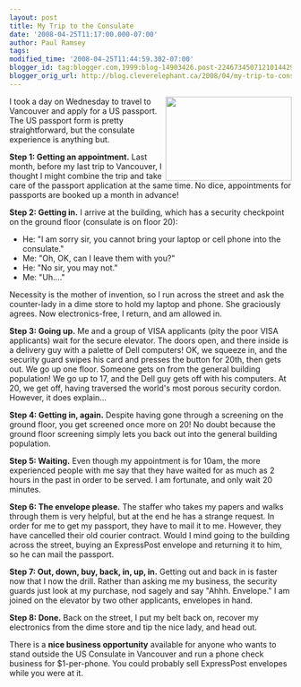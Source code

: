 ```yaml
---
layout: post
title: My Trip to the Consulate
date: '2008-04-25T11:17:00.000-07:00'
author: Paul Ramsey
tags: 
modified_time: '2008-04-25T11:44:59.302-07:00'
blogger_id: tag:blogger.com,1999:blog-14903426.post-2246734507121014429
blogger_orig_url: http://blog.cleverelephant.ca/2008/04/my-trip-to-consulate.html
---
```


I<img width="225" height="150" style="padding:0;float:right;" src="http://blog.wired.com/photos/uncategorized/2007/05/25/red_tape.jpg" /> took a day on Wednesday to travel to Vancouver and apply for a US passport. The US passport form is pretty straightforward, but the consulate experience is anything but.

**Step 1: Getting an appointment.** Last month, before my last trip to Vancouver, I thought I might combine the trip and take care of the passport application at the same time. No dice, appointments for passports are booked up a month in advance!

**Step 2: Getting in.** I arrive at the building, which has a security checkpoint on the ground floor (consulate is on floor 20): 

* He: "I am sorry sir, you cannot bring your laptop or cell phone into the consulate."
* Me: "Oh, OK, can I leave them with you?"
* He: "No sir, you may not."
* Me: "Uh...."

Necessity is the mother of invention, so I run across the street and ask the counter-lady in a dime store to hold my laptop and phone. She graciously agrees. Now electronics-free, I return, and am allowed in.

**Step 3: Going up.** Me and a group of VISA applicants (pity the poor VISA applicants) wait for the secure elevator. The doors open, and there inside is a delivery guy with a palette of Dell computers! OK, we squeeze in, and the security guard swipes his card and presses the button for 20th, then gets out.  We go up one floor.  Someone gets on from the general building population!  We go up to 17, and the Dell guy gets off with his computers. At 20, we get off, having traversed the world's most porous security cordon.  However, it does explain...

**Step 4: Getting in, again.** Despite having gone through a screening on the ground floor, you get screened once more on 20! No doubt because the ground floor screening simply lets you back out into the general building population.

**Step 5: Waiting.** Even though my appointment is for 10am, the more experienced people with me say that they have waited for as much as 2 hours in the past in order to be served. I am fortunate, and only wait 20 minutes.

**Step 6: The envelope please.** The staffer who takes my papers and walks through them is very helpful, but at the end he has a strange request. In order for me to get my passport, they have to mail it to me. However, they have cancelled their old courier contract. Would I mind going to the building across the street, buying an ExpressPost envelope and returning it to him, so he can mail the passport.

**Step 7: Out, down, buy, back, in, up, in.** Getting out and back in is faster now that I now the drill. Rather than asking me my business, the security guards just look at my purchase, nod sagely and say "Ahhh. Envelope."  I am joined on the elevator by two other applicants, envelopes in hand.

**Step 8: Done.** Back on the street, I put my belt back on, recover my electronics from the dime store and tip the nice lady, and head out.

There is a **nice business opportunity** available for anyone who wants to stand outside the US Consulate in Vancouver and run a phone check business for $1-per-phone. You could probably sell ExpressPost envelopes while you were at it.

